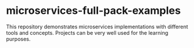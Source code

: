 # microservices-full-pack-examples
This repository demonstrates microservices implementations with different tools and concepts. Projects can be very well used for the learning purposes.
